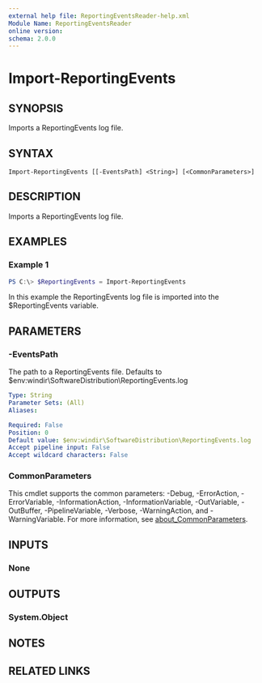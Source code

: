 ```yaml
---
external help file: ReportingEventsReader-help.xml
Module Name: ReportingEventsReader
online version:
schema: 2.0.0
---
```


# Import-ReportingEvents

## SYNOPSIS
Imports a ReportingEvents log file.

## SYNTAX

```
Import-ReportingEvents [[-EventsPath] <String>] [<CommonParameters>]
```

## DESCRIPTION
Imports a ReportingEvents log file.

## EXAMPLES

### Example 1
```powershell
PS C:\> $ReportingEvents = Import-ReportingEvents
```

In this example the ReportingEvents log file is imported into the
$ReportingEvents variable.

## PARAMETERS

### -EventsPath
The path to a ReportingEvents file. Defaults to 
$env:windir\SoftwareDistribution\ReportingEvents.log

```yaml
Type: String
Parameter Sets: (All)
Aliases:

Required: False
Position: 0
Default value: $env:windir\SoftwareDistribution\ReportingEvents.log
Accept pipeline input: False
Accept wildcard characters: False
```

### CommonParameters
This cmdlet supports the common parameters: -Debug, -ErrorAction, -ErrorVariable, -InformationAction, -InformationVariable, -OutVariable, -OutBuffer, -PipelineVariable, -Verbose, -WarningAction, and -WarningVariable. For more information, see [about_CommonParameters](http://go.microsoft.com/fwlink/?LinkID=113216).

## INPUTS

### None

## OUTPUTS

### System.Object
## NOTES

## RELATED LINKS
